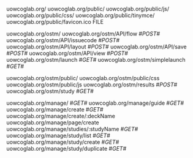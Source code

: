 uowcoglab.org/
uowcoglab.org/public/
uowcoglab.org/public/js/
uowcoglab.org/public/css/
uowcoglab.org/public/tinymce/
uowcoglab.org/public/favicon.ico                FILE

uowcoglab.org/ostm/
uowcoglab.org/ostm/API/flow                     #_POST_#
uowcoglab.org/ostm/API/issuecode                #_POST_#
uowcoglab.org/ostm/API/layout                   #_POST_#
uowcoglab.org/ostm/API/save                     #_POST_#
uowcoglab.org/ostm/API/view                     #_POST_#
uowcoglab.org/ostm/launch                       #_GET_#
uowcoglab.org/ostm/simplelaunch                 #_GET_#

uowcoglab.org/ostm/public/
uowcoglab.org/ostm/public/css
uowcoglab.org/ostm/public/js
uowcoglab.org/ostm/results                      #_POST_#
uowcoglab.org/ostm/study                        #_GET_#

uowcoglab.org/manage/                           #_GET_#
uowcoglab.org/manage/guide                      #_GET_#
uowcoglab.org/manage/create                     #_GET_#
uowcoglab.org/manage/create/:deckName           
uowcoglab.org/manage/page/create                
uowcoglab.org/manage/studies/:studyName         #_GET_#
uowcoglab.org/manage/study/list                 #_GET_#
uowcoglab.org/manage/study/create               #_GET_#
uowcoglab.org/manage/study/duplicate            #_GET_#